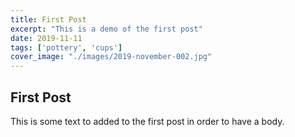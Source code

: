 ```yaml
---
title: First Post
excerpt: "This is a demo of the first post"
date: 2019-11-11
tags: ['pottery', 'cups']
cover_image: "./images/2019-november-002.jpg"
---
```


## First Post

This is some text to added to the first post in order to have a body.